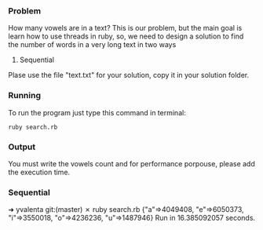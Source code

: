 ### Problem

How many vowels are in a text? This is our problem, but the main goal is
learn how to use threads in ruby, so, we need to design a solution to find
the number of words in a very long text in two ways

1. Sequential

Plase use the file "text.txt" for your solution, copy it in your solution
folder.

### Running

To run the program just type this command in terminal:

`ruby search.rb`

### Output

You must write the vowels count and for performance porpouse, please add
the execution time.

### Sequential

➜  yvalenta git:(master) ✗ ruby search.rb
{"a"=>4049408, "e"=>6050373, "i"=>3550018, "o"=>4236236, "u"=>1487946}
Run in 16.385092057 seconds.